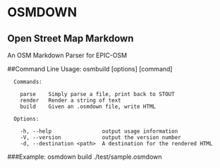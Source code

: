 OSMDOWN
=======
Open Street Map Markdown
------------------------
An OSM Markdown Parser for EPIC-OSM

##Command Line
    Usage: osmbuild [options] [command]

      Commands:

        parse    Simply parse a file, print back to STOUT
        render   Render a string of text
        build    Given an .osmdown file, write HTML

      Options:

        -h, --help                output usage information
        -V, --version             output the version number
        -d, --destination <path>  A destination for the rendered HTML

###Example:
    osmdown build ./test/sample.osmdown
